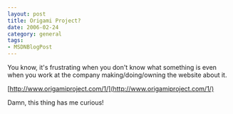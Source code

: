 ```yaml
---
layout: post
title: Origami Project?
date: 2006-02-24
category: general
tags:
- MSDNBlogPost
---
```


You know, it's frustrating when you don't know what something is even when you work at the company making/doing/owning the website about it.

[http://www.origamiproject.com/1/](http://www.origamiproject.com/1/)

Damn, this thing has me curious!

